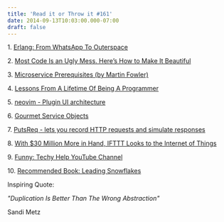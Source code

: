 ```yaml
---
title: 'Read it or Throw it #161'
date: 2014-09-13T10:03:00.000-07:00
draft: false
---
```


1. [E](http://www.huffingtonpost.com/2014/03/11/erlang-from-whatsapp-to-o_n_4944667.html)[rlang: From WhatsApp To Outerspace](http://www.huffingtonpost.com/2014/03/11/erlang-from-whatsapp-to-o_n_4944667.html)  

2. [Most Code Is an Ugly Mess. Here’s How to Make It Beautiful](http://www.wired.com/2014/09/most-code-is-an-ugly-mess-heres-how-to-make-it-beautiful/)

3. [Microservice Prerequisites (by Martin Fowler)](http://martinfowler.com/bliki/MicroservicePrerequisites.html)

4. [Lessons From A Lifetime Of Being A Programmer](http://thecodist.com/article/lessons_from_a_lifetime_of_being_a_programmer)

5. [neovim - Plugin UI architecture](https://github.com/neovim/neovim/wiki/Plugin-UI-architecture)

6. [Gourmet Service Objects](http://brewhouse.io/blog/2014/04/30/gourmet-service-objects.html)

7. [PutsReq - lets you record HTTP requests and simulate responses](https://putsreq.herokuapp.com/)

8. [With $30 Million More in Hand, IFTTT Looks to the Internet of Things](http://bits.blogs.nytimes.com/2014/08/28/with-30-million-more-in-hand-ifttt-looks-to-the-internet-of-things/)

9. [Funny: Techy Help YouTube Channel](https://www.youtube.com/channel/UCNGLum1Lx0nDD2sNBGQ-V1Q)

10. [Recommended Book: Leading Snowflakes](http://leadingsnowflakes.com/)

  

Inspiring Quote:

_"Duplication Is Better Than The Wrong Abstraction"_

Sandi Metz
